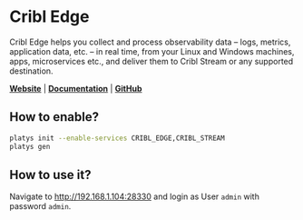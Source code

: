 # Cribl Edge

Cribl Edge helps you collect and process observability data – logs, metrics, application data, etc. – in real time, from your Linux and Windows machines, apps, microservices etc., and deliver them to Cribl Stream or any supported destination.

**[Website](https://cribl.io/)** | **[Documentation](https://docs.cribl.io/edge/)** | **[GitHub](https://github.com/criblio/)**

## How to enable?

```bash
platys init --enable-services CRIBL_EDGE,CRIBL_STREAM
platys gen
```

## How to use it?

Navigate to <http://192.168.1.104:28330> and login as User `admin` with password `admin`. 
